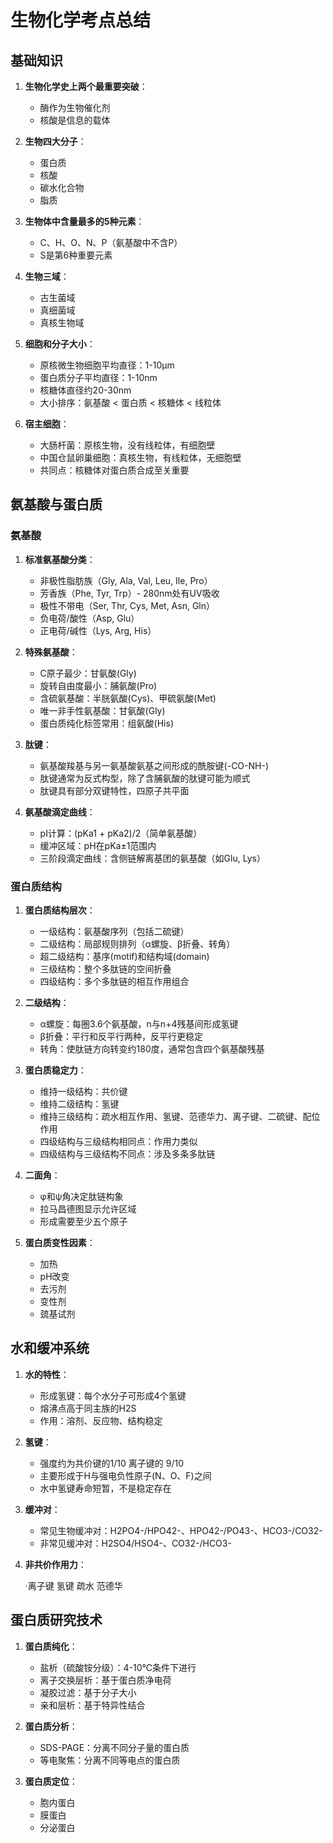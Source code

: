 # 生物化学考点总结

## 基础知识

1. **生物化学史上两个最重要突破**：

   - 酶作为生物催化剂
   - 核酸是信息的载体
2. **生物四大分子**：

   - 蛋白质
   - 核酸
   - 碳水化合物
   - 脂质
3. **生物体中含量最多的5种元素**：

   - C、H、O、N、P（氨基酸中不含P）
   - S是第6种重要元素
4. **生物三域**：

   - 古生菌域
   - 真细菌域
   - 真核生物域
5. **细胞和分子大小**：

   - 原核微生物细胞平均直径：1-10μm
   - 蛋白质分子平均直径：1-10nm
   - 核糖体直径约20-30nm
   - 大小排序：氨基酸 < 蛋白质 < 核糖体 < 线粒体
6. **宿主细胞**：

   - 大肠杆菌：原核生物，没有线粒体，有细胞壁
   - 中国仓鼠卵巢细胞：真核生物，有线粒体，无细胞壁
   - 共同点：核糖体对蛋白质合成至关重要

## 氨基酸与蛋白质

### 氨基酸

1. **标准氨基酸分类**：

   - 非极性脂肪族（Gly, Ala, Val, Leu, Ile, Pro）
   - 芳香族（Phe, Tyr, Trp）- 280nm处有UV吸收
   - 极性不带电（Ser, Thr, Cys, Met, Asn, Gln）
   - 负电荷/酸性（Asp, Glu）
   - 正电荷/碱性（Lys, Arg, His）
2. **特殊氨基酸**：

   - C原子最少：甘氨酸(Gly)
   - 旋转自由度最小：脯氨酸(Pro)
   - 含硫氨基酸：半胱氨酸(Cys)、甲硫氨酸(Met)
   - 唯一非手性氨基酸：甘氨酸(Gly)
   - 蛋白质纯化标签常用：组氨酸(His)
3. **肽键**：

   - 氨基酸羧基与另一氨基酸氨基之间形成的酰胺键(-CO-NH-)
   - 肽键通常为反式构型，除了含脯氨酸的肽键可能为顺式
   - 肽键具有部分双键特性，四原子共平面
4. **氨基酸滴定曲线**：

   - pI计算：(pKa1 + pKa2)/2（简单氨基酸）
   - 缓冲区域：pH在pKa±1范围内
   - 三阶段滴定曲线：含侧链解离基团的氨基酸（如Glu, Lys）

### 蛋白质结构

1. **蛋白质结构层次**：

   - 一级结构：氨基酸序列（包括二硫键）
   - 二级结构：局部规则排列（α螺旋、β折叠、转角）
   - 超二级结构：基序(motif)和结构域(domain)
   - 三级结构：整个多肽链的空间折叠
   - 四级结构：多个多肽链的相互作用组合
2. **二级结构**：

   - α螺旋：每圈3.6个氨基酸，n与n+4残基间形成氢键
   - β折叠：平行和反平行两种，反平行更稳定
   - 转角：使肽链方向转变约180度，通常包含四个氨基酸残基
3. **蛋白质稳定力**：

   - 维持一级结构：共价键
   - 维持二级结构：氢键
   - 维持三级结构：疏水相互作用、氢键、范德华力、离子键、二硫键、配位作用
   - 四级结构与三级结构相同点：作用力类似
   - 四级结构与三级结构不同点：涉及多条多肽链
4. **二面角**：

   - φ和ψ角决定肽链构象
   - 拉马昌德图显示允许区域
   - 形成需要至少五个原子
5. **蛋白质变性因素**：

   - 加热
   - pH改变
   - 去污剂
   - 变性剂
   - 巯基试剂

## 水和缓冲系统

1. **水的特性**：

   - 形成氢键：每个水分子可形成4个氢键
   - 熔沸点高于同主族的H2S
   - 作用：溶剂、反应物、结构稳定
2. **氢键**：

   - 强度约为共价键的1/10 离子键的 9/10
   - 主要形成于H与强电负性原子(N、O、F)之间
   - 水中氢键寿命短暂，不是稳定存在
3. **缓冲对**：

   - 常见生物缓冲对：H2PO4-/HPO42-、HPO42-/PO43-、HCO3-/CO32-
   - 非常见缓冲对：H2SO4/HSO4-、CO32-/HCO3-
4. **非共价作用力**：

   ·离子键 氢键 疏水 范德华

## 蛋白质研究技术

1. **蛋白质纯化**：

   - 盐析（硫酸铵分级）：4-10℃条件下进行
   - 离子交换层析：基于蛋白质净电荷
   - 凝胶过滤：基于分子大小
   - 亲和层析：基于特异性结合
2. **蛋白质分析**：

   - SDS-PAGE：分离不同分子量的蛋白质
   - 等电聚焦：分离不同等电点的蛋白质
3. **蛋白质定位**：

   - 胞内蛋白
   - 膜蛋白
   - 分泌蛋白
